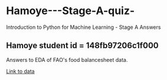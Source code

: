 # Hamoye---Stage-A-quiz-
Introduction to Python for Machine Learning - Stage A  Answers

## Hamoye student id = 148fb97206c1f000

Answers to EDA of FAO's food balancesheet data.

[Link to data](https://github.com/HamoyeHQ/HDSC-Introduction-to-Python-for-machine-learning)



